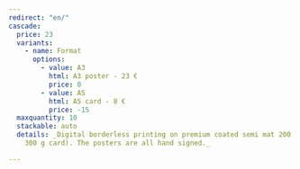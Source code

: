 ```yaml
---
redirect: "en/"
cascade:
  price: 23
  variants:
    - name: Format
      options:
        - value: A3
          html: A3 poster - 23 €
          price: 0
        - value: A5
          html: A5 card - 8 €
          price: -15
  maxquantity: 10
  stackable: auto
  details: _Digital borderless printing on premium coated semi mat 200 g paper (A5
    300 g card). The posters are all hand signed._

---
```

